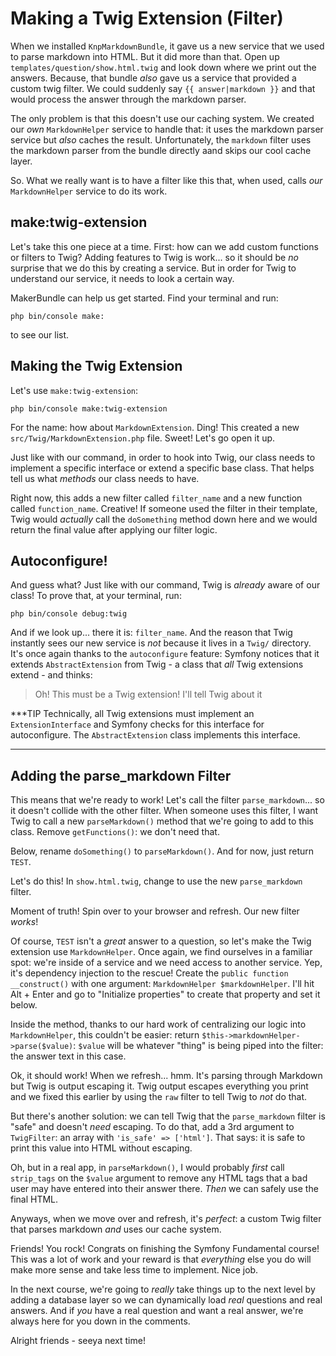 # Making a Twig Extension (Filter)

When we installed `KnpMarkdownBundle`, it gave us a new service that we used to
parse markdown into HTML. But it did more than that. Open up
`templates/question/show.html.twig` and look down where we print out the answers.
Because, that bundle *also* gave us a service that provided a custom twig filter.
We could suddenly say `{{ answer|markdown }}` and that would process the answer
through the markdown parser.

The only problem is that this doesn't use our caching system. We created our *own*
`MarkdownHelper` service to handle that: it uses the markdown parser service but
*also* caches the result. Unfortunately, the `markdown` filter uses the markdown
parser from the bundle directly aand skips our cool cache layer.

So. What we really want is to have a filter like this that, when used, calls *our*
`MarkdownHelper` service to do its work.

## make:twig-extension

Let's take this one piece at a time. First: how can we add custom functions or
filters to Twig? Adding features to Twig is work... so it should be *no* surprise
that we do this by creating a service. But in order for Twig to understand our
service, it needs to look a certain way.

MakerBundle can help us get started. Find your terminal and run:


```terminal
php bin/console make:
```

to see our list.

## Making the Twig Extension

Let's use `make:twig-extension`:

```terminal-silent
php bin/console make:twig-extension
```

For the name: how about `MarkdownExtension`. Ding! This created a new
`src/Twig/MarkdownExtension.php` file. Sweet! Let's go open it up.

Just like with our command, in order to hook into Twig, our class needs to
implement a specific interface or extend a specific base class. That helps tell
us what *methods* our class needs to have.

Right now, this adds a new filter called `filter_name` and a new function
called `function_name`. Creative! If someone used the filter in their template,
Twig would *actually* call the `doSomething` method down here and we would return
the final value after applying our filter logic.

## Autoconfigure!

And guess what? Just like with our command, Twig is *already* aware of our
class! To prove that, at your terminal, run:

```terminal
php bin/console debug:twig
```

And if we look up... there it is: `filter_name`. And the reason that Twig instantly
sees our new service is *not* because it lives in a `Twig/` directory. It's once
again thanks to the `autoconfigure` feature: Symfony notices that it extends
`AbstractExtension` from Twig - a class that *all* Twig extensions extend - and
thinks:

> Oh! This must be a Twig extension! I'll tell Twig about it

***TIP
Technically, all Twig extensions must implement an `ExtensionInterface` and
Symfony checks for this interface for autoconfigure. The `AbstractExtension`
class implements this interface.
***

## Adding the parse_markdown Filter

This means that we're ready to work! Let's call the filter `parse_markdown`... so
it doesn't collide with the other filter. When someone uses this filter, I want
Twig to call a new `parseMarkdown()` method that we're going to add to this class.
Remove `getFunctions()`: we don't need that.

Below, rename `doSomething()` to `parseMarkdown()`. And for now, just return
`TEST`.

Let's do this! In `show.html.twig`, change to use the new `parse_markdown` filter.

Moment of truth! Spin over to your browser and refresh. Our new filter *works*!

Of course, `TEST` isn't a *great* answer to a question, so let's make the Twig
extension use `MarkdownHelper`. Once again, we find ourselves in a familiar spot:
we're inside of a service and we need access to another service. Yep, it's dependency
injection to the rescue! Create the `public function __construct()` with one
argument: `MarkdownHelper $markdownHelper`. I'll hit Alt + Enter and go to
"Initialize properties" to create that property and set it below.

Inside the method, thanks to our hard work of centralizing our logic into
`MarkdownHelper`, this couldn't be easier: return
`$this->markdownHelper->parse($value)`: `$value` will be whatever "thing" is being
piped into the filter: the answer text in this case.

Ok, it should work! When we refresh... hmm. It's parsing through Markdown but
Twig is output escaping it. Twig output escapes everything you print and we
fixed this earlier by using the `raw` filter to tell Twig to *not* do that.

But there's another solution: we can tell Twig that the `parse_markdown`
filter is "safe" and doesn't *need* escaping. To do that, add a 3rd argument to
`TwigFilter`: an array with `'is_safe' => ['html']`. That says: it is safe to
print this value into HTML without escaping.

Oh, but in a real app, in `parseMarkdown()`, I would probably *first* call
`strip_tags` on the `$value` argument to remove any HTML tags that a bad user
may have entered into their answer there. *Then* we can safely use the final HTML.

Anyways, when we move over and refresh, it's *perfect*: a custom Twig filter
that parses markdown *and* uses our cache system.

Friends! You rock! Congrats on finishing the Symfony Fundamental course! This was
a lot of work and your reward is that *everything* else you do will make more sense
and take less time to implement. Nice job.

In the next course, we're going to *really* take things up to the next level by
adding a database layer so we can dynamically load *real* questions and real
answers. And if *you* have a real question and want a real answer, we're always
here for you down in the comments.

Alright friends - seeya next time!

